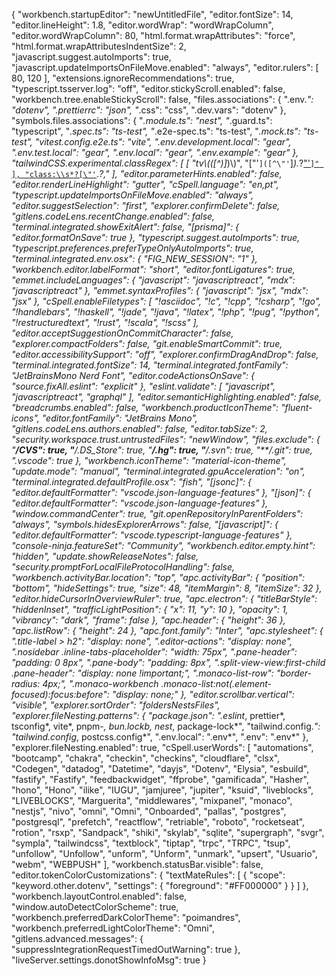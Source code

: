{
  "workbench.startupEditor": "newUntitledFile",
  "editor.fontSize": 14,
  "editor.lineHeight": 1.8,
  "editor.wordWrap": "wordWrapColumn",
  "editor.wordWrapColumn": 80,
  "html.format.wrapAttributes": "force",
  "html.format.wrapAttributesIndentSize": 2,
  "javascript.suggest.autoImports": true,
  "javascript.updateImportsOnFileMove.enabled": "always",
  "editor.rulers": [
    80,
    120
  ],
  "extensions.ignoreRecommendations": true,
  "typescript.tsserver.log": "off",
  "editor.stickyScroll.enabled": false,
  "workbench.tree.enableStickyScroll": false,
  "files.associations": {
    ".env.*": "dotenv",
    ".prettierrc": "json",
    "*.css": "css",
    ".dev.vars": "dotenv"
  },
  "symbols.files.associations": {
    "*.module.ts": "nest",
    "*.guard.ts": "typescript",
    "*.spec.ts": "ts-test",
    "*.e2e-spec.ts": "ts-test",
    "*.mock.ts": "ts-test",
    "vitest.config.e2e.ts": "vite",
    ".env.development.local": "gear",
    ".env.test.local": "gear",
    ".env.local": "gear",
    ".env.example": "gear"
  },
  "tailwindCSS.experimental.classRegex": [
    [
      "tv\\(([^)]*)\\)",
      "[\"'`]([^\"'`]*).*?[\"'`]"
    ],
    "class:\\s*?[\"'`]([^\"'`]*).*?,"
  ],
  "editor.parameterHints.enabled": false,
  "editor.renderLineHighlight": "gutter",
  "cSpell.language": "en,pt",
  "typescript.updateImportsOnFileMove.enabled": "always",
  "editor.suggestSelection": "first",
  "explorer.confirmDelete": false,
  "gitlens.codeLens.recentChange.enabled": false,
  "terminal.integrated.showExitAlert": false,
  "[prisma]": {
    "editor.formatOnSave": true
  },
  "typescript.suggest.autoImports": true,
  "typescript.preferences.preferTypeOnlyAutoImports": true,
  "terminal.integrated.env.osx": {
    "FIG_NEW_SESSION": "1"
  },
  "workbench.editor.labelFormat": "short",
  "editor.fontLigatures": true,
  "emmet.includeLanguages": {
    "javascript": "javascriptreact",
    "mdx": "javascriptreact"
  },
  "emmet.syntaxProfiles": {
    "javascript": "jsx",
    "mdx": "jsx"
  },
  "cSpell.enableFiletypes": [
    "!asciidoc",
    "!c",
    "!cpp",
    "!csharp",
    "!go",
    "!handlebars",
    "!haskell",
    "!jade",
    "!java",
    "!latex",
    "!php",
    "!pug",
    "!python",
    "!restructuredtext",
    "!rust",
    "!scala",
    "!scss"
  ],
  "editor.acceptSuggestionOnCommitCharacter": false,
  "explorer.compactFolders": false,
  "git.enableSmartCommit": true,
  "editor.accessibilitySupport": "off",
  "explorer.confirmDragAndDrop": false,
  "terminal.integrated.fontSize": 14,
  "terminal.integrated.fontFamily": "JetBrainsMono Nerd Font",
  "editor.codeActionsOnSave": {
    "source.fixAll.eslint": "explicit"
  },
  "eslint.validate": [
    "javascript",
    "javascriptreact",
    "graphql"
  ],
  "editor.semanticHighlighting.enabled": false,
  "breadcrumbs.enabled": false,
  "workbench.productIconTheme": "fluent-icons",
  "editor.fontFamily": "JetBrains Mono",
  "gitlens.codeLens.authors.enabled": false,
  "editor.tabSize": 2,
  "security.workspace.trust.untrustedFiles": "newWindow",
  "files.exclude": {
    "**/CVS": true,
    "**/.DS_Store": true,
    "**/.hg": true,
    "**/.svn": true,
    "**/.git": true,
    ".vscode": true
  },
  "workbench.iconTheme": "material-icon-theme",
  "update.mode": "manual",
  "terminal.integrated.gpuAcceleration": "on",
  "terminal.integrated.defaultProfile.osx": "fish",
  "[jsonc]": {
    "editor.defaultFormatter": "vscode.json-language-features"
  },
  "[json]": {
    "editor.defaultFormatter": "vscode.json-language-features"
  },
  "window.commandCenter": true,
  "git.openRepositoryInParentFolders": "always",
  "symbols.hidesExplorerArrows": false,
  "[javascript]": {
    "editor.defaultFormatter": "vscode.typescript-language-features"
  },
  "console-ninja.featureSet": "Community",
  "workbench.editor.empty.hint": "hidden",
  "update.showReleaseNotes": false,
  "security.promptForLocalFileProtocolHandling": false,
  "workbench.activityBar.location": "top",
  "apc.activityBar": {
    "position": "bottom",
    "hideSettings": true,
    "size": 48,
    "itemMargin": 8,
    "itemSize": 32
  },
  "editor.hideCursorInOverviewRuler": true,
  "apc.electron": {
    "titleBarStyle": "hiddenInset",
    "trafficLightPosition": {
      "x": 11,
      "y": 10
    },
    "opacity": 1,
    "vibrancy": "dark",
    "frame": false
  },
  "apc.header": {
    "height": 36
  },
  "apc.listRow": {
    "height": 24
  },
  "apc.font.family": "Inter",
  "apc.stylesheet": {
    ".title-label > h2": "display: none",
    ".editor-actions": "display: none",
    ".nosidebar .inline-tabs-placeholder": "width: 75px",
    ".pane-header": "padding: 0 8px",
    ".pane-body": "padding: 8px",
    ".split-view-view:first-child .pane-header": "display: none !important;",
    ".monaco-list-row": "border-radius: 4px;",
    ".monaco-workbench .monaco-list:not(.element-focused):focus:before": "display: none;"
  },
  "editor.scrollbar.vertical": "visible",
  "explorer.sortOrder": "foldersNestsFiles",
  "explorer.fileNesting.patterns": {
    "package.json": ".eslint*, prettier*, tsconfig*, vite*, pnpm-*, bun.lockb, nest*, package-lock*",
    "tailwind.config.*": "tailwind.config*, postcss.config*",
    ".env.local": ".env*",
    ".env": ".env*"
  },
  "explorer.fileNesting.enabled": true,
  "cSpell.userWords": [
    "automations",
    "bootcamp",
    "chakra",
    "checkin",
    "checkins",
    "cloudflare",
    "clsx",
    "Codegen",
    "datadog",
    "Datetime",
    "dayjs",
    "Dotenv",
    "Elysia",
    "esbuild",
    "fastify",
    "Fastify",
    "feedbackwidget",
    "ffprobe",
    "gamificada",
    "Hasher",
    "hono",
    "Hono",
    "ilike",
    "IUGU",
    "jamjuree",
    "jupiter",
    "ksuid",
    "liveblocks",
    "LIVEBLOCKS",
    "Marguerita",
    "middlewares",
    "mixpanel",
    "monaco",
    "nestjs",
    "nivo",
    "omni",
    "Omni",
    "Onboarded",
    "pallas",
    "postgres",
    "postgresql",
    "prefetch",
    "reactflow",
    "retriable",
    "roboto",
    "rocketseat",
    "rotion",
    "rsxp",
    "Sandpack",
    "shiki",
    "skylab",
    "sqlite",
    "supergraph",
    "svgr",
    "sympla",
    "tailwindcss",
    "textblock",
    "tiptap",
    "trpc",
    "TRPC",
    "tsup",
    "unfollow",
    "Unfollow",
    "unform",
    "Unform",
    "unmark",
    "upsert",
    "Usuario",
    "webm",
    "WEBPUSH"
  ],
  "workbench.statusBar.visible": false,
  "editor.tokenColorCustomizations": {
    "textMateRules": [
      {
        "scope": "keyword.other.dotenv",
        "settings": {
          "foreground": "#FF000000"
        }
      }
    ]
  },
  "workbench.layoutControl.enabled": false,
  "window.autoDetectColorScheme": true,
  "workbench.preferredDarkColorTheme": "poimandres",
  "workbench.preferredLightColorTheme": "Omni",
  "gitlens.advanced.messages": {
    "suppressIntegrationRequestTimedOutWarning": true
  },
  "liveServer.settings.donotShowInfoMsg": true
}

